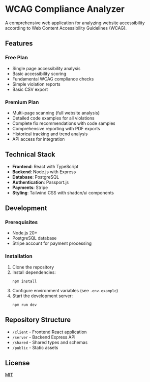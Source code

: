 # WCAG Compliance Analyzer

A comprehensive web application for analyzing website accessibility according to Web Content Accessibility Guidelines (WCAG).

## Features

### Free Plan
- Single page accessibility analysis
- Basic accessibility scoring
- Fundamental WCAG compliance checks
- Simple violation reports
- Basic CSV export

### Premium Plan
- Multi-page scanning (full website analysis)
- Detailed code examples for all violations
- Complete fix recommendations with code samples
- Comprehensive reporting with PDF exports
- Historical tracking and trend analysis
- API access for integration

## Technical Stack

- **Frontend**: React with TypeScript
- **Backend**: Node.js with Express
- **Database**: PostgreSQL
- **Authentication**: Passport.js
- **Payments**: Stripe
- **Styling**: Tailwind CSS with shadcn/ui components

## Development

### Prerequisites
- Node.js 20+
- PostgreSQL database
- Stripe account for payment processing

### Installation
1. Clone the repository
2. Install dependencies:
   ```
   npm install
   ```
3. Configure environment variables (see `.env.example`)
4. Start the development server:
   ```
   npm run dev
   ```

## Repository Structure

- `/client` - Frontend React application
- `/server` - Backend Express API
- `/shared` - Shared types and schemas
- `/public` - Static assets

## License

[MIT](LICENSE)